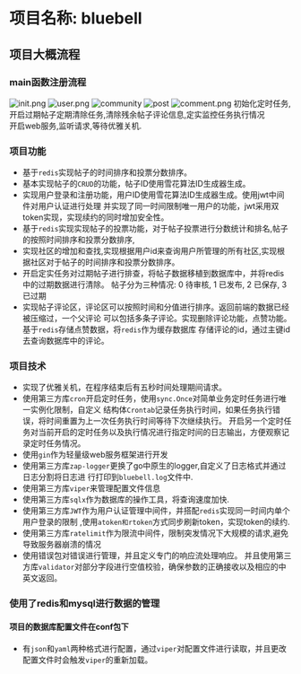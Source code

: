# 项目名称: bluebell

## 项目大概流程
### main函数注册流程
![init.png](http://cdn.cczjblog.top/cczjBlog-img/bluebell_init.png-cczjImage)
![user.png](http://cdn.cczjblog.top/cczjBlog-img/bluebell_user.png-cczjImage)
![community](http://cdn.cczjblog.top/cczjBlog-img/bluebell_community.png-cczjImage)
![post](http://cdn.cczjblog.top/cczjBlog-img/bluebell_post.png-cczjImage)
![comment.png](http://cdn.cczjblog.top/cczjBlog-img/bluebell_comment.png-cczjImage)
初始化定时任务,开启过期帖子定期清除任务,清除残余帖子评论信息,定实监控任务执行情况<br>
开启web服务,监听请求,等待优雅关机.

### 项目功能
- 基于`redis`实现帖子的时间排序和投票分数排序。
- 基本实现帖子的`CRUD`的功能，帖子ID使用雪花算法ID生成器生成。
- 实现用户登录和注册功能，用户ID使用雪花算法ID生成器生成。使用jwt中间件对用户认证进行处理
  并实现了同一时间限制唯一用户的功能，jwt采用双token实现，实现续约的同时增加安全性。
- 基于`redis`实现实现帖子的投票功能，对于帖子投票进行分数统计和排名,帖子的按照时间排序和投票分数排序,
- 实现社区的增加和查找,实现根据用户id来查询用户所管理的所有社区,实现根据社区对于帖子的时间排序和投票分数排序。
- 开启定实任务对过期帖子进行排查，将帖子数据移植到数据库中，并将redis中的过期数据进行清除。
  帖子分为三种情况: 0 待审核, 1 已发布, 2 已保存, 3 已过期
- 实现帖子评论区，评论区可以按照时间和分值进行排序。返回前端的数据已经被压缩过，一个父评论
  可以包括多条子评论。实现删除评论功能，点赞功能。基于`redis`存储点赞数据，将`redis`作为缓存数据库
  存储评论的id，通过主键id去查询数据库中的评论。

### 项目技术
- 实现了优雅关机，在程序结束后有五秒时间处理期间请求。
- 使用第三方库`cron`开启定时任务，使用`sync.Once`对简单业务定时任务进行唯一实例化限制，自定义
结构体`Crontab`记录任务执行时间，如果任务执行错误，将时间重置为上一次任务执行时间等待下次继续执行。
开启另一个定时任务对当前开启的定时任务以及执行情况进行指定时间的日志输出，方便观察记录定时任务情况。
- 使用`gin`作为轻量级web服务框架进行开发
- 使用第三方库`zap-logger`更换了go中原生的logger,自定义了日志格式并通过日志分割将日志进
行打印到`bluebell.log`文件中.
- 使用第三方库`viper`来管理配置文件信息
- 使用第三方库`sqlx`作为数据库的操作工具，将查询速度加快.
- 使用第三方库`JWT`作为用户认证管理中间件，并搭配`redis`实现同一时间内单个用户登录的限制
,使用`atoken和rtoken`方式同步刷新token，实现token的续约.
- 使用第三方库`ratelimit`作为限流中间件，限制突发情况下大规模的请求,避免导致服务器崩溃的情况
- 使用错误包对错误进行管理，并且定义专门的响应流处理响应。
并且使用第三方库`validator`对部分字段进行空值校验，确保参数的正确接收以及相应的中英文返回。

### 使用了redis和mysql进行数据的管理
#### 项目的数据库配置文件在conf包下
- 有`json`和`yaml`两种格式进行配置，通过`viper`对配置文件进行读取，并且更改配置文件时会触发`viper`的重新加载。
